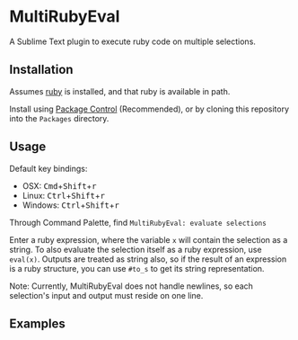 MultiRubyEval
=============

A Sublime Text plugin to execute ruby code on multiple selections.


Installation
------------

Assumes [ruby](https://www.ruby-lang.org) is installed, and that ruby is available in path.

Install using [Package Control](https://sublime.wbond.net/) (Recommended), or by cloning this repository into the `Packages` directory.


Usage
-----

Default key bindings:

- OSX: <kbd>Cmd</kbd>+<kbd>Shift</kbd>+<kbd>r</kbd>
- Linux: <kbd>Ctrl</kbd>+<kbd>Shift</kbd>+<kbd>r</kbd>
- Windows: <kbd>Ctrl</kbd>+<kbd>Shift</kbd>+<kbd>r</kbd>

Through Command Palette, find `MultiRubyEval: evaluate selections`

Enter a ruby expression, where the variable `x` will contain the selection as a string. To also evaluate the selection itself as a ruby expression, use `eval(x)`. Outputs are treated as string also, so if the result of an expression is a ruby structure, you can use `#to_s` to get its string representation.

Note: Currently, MultiRubyEval does not handle newlines, so each selection's input and output must reside on one line.


Examples
--------


